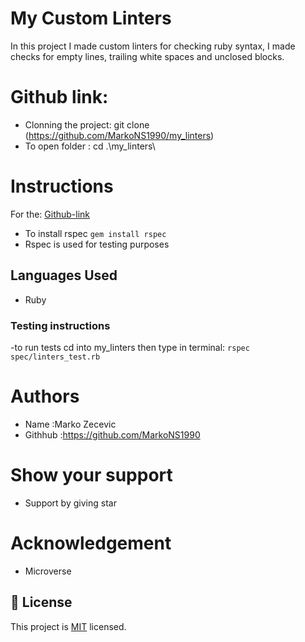 # My Custom Linters

In this project I made custom linters for checking ruby syntax, I made checks for empty lines, trailing white spaces and unclosed blocks.

# Github link:

- Clonning the project: git clone (https://github.com/MarkoNS1990/my_linters)
- To open folder : cd .\my_linters\

# Instructions

For the: [Github-link](https://github.com/MarkoNS1990/my_linters)

- To install rspec `gem install rspec`
- Rspec is used for testing purposes

## Languages Used

- Ruby

### Testing instructions

-to run tests cd into my_linters then type in terminal:
`rspec spec/linters_test.rb`

# Authors

- Name :Marko Zecevic
- Githhub :https://github.com/MarkoNS1990

# Show your support

- Support by giving star

# Acknowledgement

- Microverse

## 📝 License

This project is [MIT](https://github.com/git/git-scm.com/blob/master/MIT-LICENSE.txt) licensed.
